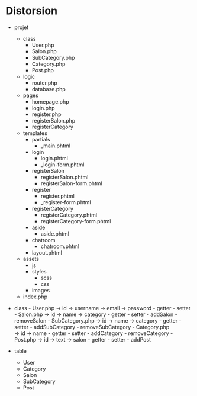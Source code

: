 # Distorsion

- projet
     - class
        - User.php
        - Salon.php
        - SubCategory.php
        - Category.php  
        - Post.php
    - logic
        - router.php
        - database.php
    - pages
        - homepage.php
        - login.php
        - register.php
        - registerSalon.php
        - registerCategory
    - templates
        - partials
            - _main.phtml
        - login
            - login.phtml
            - _login-form.phtml
        - registerSalon
            - registerSalon.phtml
            - registerSalon-form.phtml
        - register
            - register.phtml
            - _register-form.phtml
        - registerCategory
            - registerCategory.phtml
            - registerCategory-form.phtml
        - aside
            - aside.phtml
        - chatroom
            - chatroom.phtml
        - layout.phtml 
    - assets
        - js
        - styles
            - scss
            - css
        - images
    - index.php


- class
        - User.php
            -> id
            -> username
            -> email
            -> password
                - getter
                - setter
        - Salon.php
            -> id
            -> name
            -> category
                - getter
                - setter
                - addSalon
                - removeSalon
        - SubCategory.php
            -> id
            -> name
            -> category 
                - getter
                - setter
                - addSubCategory
                - removeSubCategory
        - Category.php  
            -> id
            -> name
                - getter
                - setter
                - addCategory
                - removeCategory
        - Post.php
            -> id
            -> text
            -> salon
                - getter
                - setter
                - addPost


- table
    - User
    - Category
    - Salon
    - SubCategory
    - Post